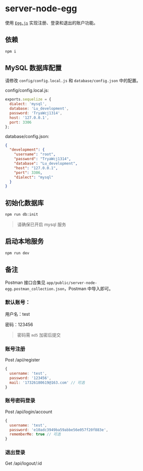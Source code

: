 # server-node-egg

使用 [`Egg.js`](https://eggjs.org/zh-cn/) 实现注册、登录和退出的账户功能。

## 依赖

```bash
npm i
```


## MySQL 数据库配置

请修改 `config/config.local.js` 和 `database/config.json` 中的配置。

config/config.local.js:

```js
exports.sequelize = {
  dialect: 'mysql',
  database: 'Lu_development',
  password: 'TryaWcj1314',
  host: '127.0.0.1',
  port: 3306
};
```

database/config.json:

```json
{
  "development": {
    "username": "root",
    "password": "TryaWcj1314",
    "database": "Lu_development",
    "host": "127.0.0.1",
    "port": 3306,
    "dialect": "mysql"
  }
}
```


## 初始化数据库

```bash
npm run db:init
```
> 请确保已开启 mysql 服务


## 启动本地服务

```bash
npm run dev
```


## 备注

Postman 接口合集见 `app/public/server-node-egg.postman_collection.json`，Postman 中导入即可。

### 默认账号：

用户名：test 

密码：123456
> 密码需 `md5` 加密后提交

### 账号注册

Post /api/register

```js
{
  username: 'test',
  password: '123456',
  mail: '17326180619@163.com' // 可选
}
```

### 账号密码登录

Post /api/login/account



```js
{
  username: 'test',
  password: 'e10adc3949ba59abbe56e057f20f883e',
  rememberMe: true // 可选
}
```

### 退出登录

Get /api/logout/:id

